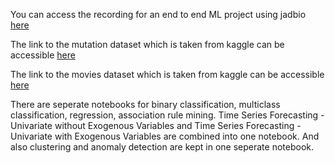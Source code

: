 You can access the recording for an end to end ML project using jadbio [here](https://drive.google.com/file/d/13pqDLOHMfA2FVjMgYn5K2_chEMlrbfWg/view?usp=sharing)

The link to the mutation dataset which is taken from kaggle can be accessible [here](https://drive.google.com/file/d/1TIb8Dh38NBTTbIYfsG51vfsYOahClMd-/view?usp=sharing)

The link to the movies dataset which is taken from kaggle can be accessible [here](https://drive.google.com/file/d/1bYc7sNsv4WL9N6XO7gjo3uh29N-9sVMd/view?usp=sharing)

There are seperate notebooks for binary classification, multiclass classification, regression, association rule mining. Time Series Forecasting - Univariate without Exogenous Variables and Time Series Forecasting - Univariate with Exogenous Variables are combined into one notebook. And also clustering and anomaly detection are kept in one seperate notebook.